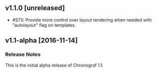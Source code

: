 ## v1.1.0 [unreleased]

- #573: Provide more control over layout rendering when needed with
  "autolayout" flag on templates.

## v1.1-alpha [2016-11-14]

### Release Notes

This is the initial alpha release of Chronograf 1.1.
